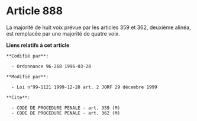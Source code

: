 # Article 888

La majorité de huit voix prévue par les articles 359 et 362, deuxième alinéa, est remplacée par une majorité de quatre voix.

**Liens relatifs à cet article**

	**Codifié par**:

	  - Ordonnance 96-268 1996-03-28

	**Modifié par**:

	  - Loi n°99-1121 1999-12-28 art. 2 JORF 29 décembre 1999

	**Cite**:

	  - CODE DE PROCEDURE PENALE - art. 359 (M)
	  - CODE DE PROCEDURE PENALE - art. 362 (M)
